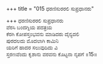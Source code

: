 +++
title = "015 ಧರಣಿಸುರರಲಿ ಸುಪ್ರಧಾನರು"

+++
ಧರಣಿಸುರರಲಿ ಸುಪ್ರಧಾನರು   
ವೆರಸಿ ಬಂದಗ್ನಿಯ ಪದತ್ರಯ  
ಕೆರಗಿ ಕೋಪಸ್ತಂಭವನು ಮಾಡಿದರು ದೈನ್ಯದಲಿ  
ಪುರದಲದು ಮೊದಲಾಗಿ ಕಾಮಿನಿ   
ಯರಿಗೆ ಹಾದರ ಸಲುವುದಿದು ವಿ  
ಸ್ತರಣವೆಂದು ಕೃಶಾನು ವರವನು ಕೊಟ್ಟನಾ ನೃಪಗೆ      ॥15॥